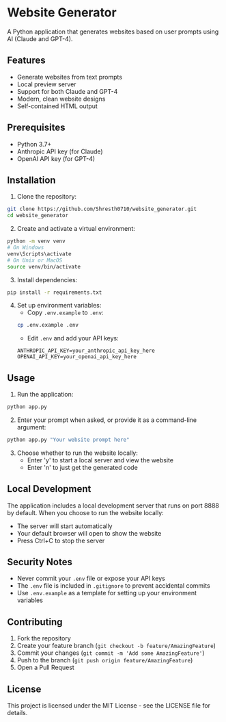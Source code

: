 # Website Generator

A Python application that generates websites based on user prompts using AI (Claude and GPT-4).

## Features

- Generate websites from text prompts
- Local preview server
- Support for both Claude and GPT-4
- Modern, clean website designs
- Self-contained HTML output

## Prerequisites

- Python 3.7+
- Anthropic API key (for Claude)
- OpenAI API key (for GPT-4)

## Installation

1. Clone the repository:
```bash
git clone https://github.com/Shresth0710/website_generator.git
cd website_generator
```

2. Create and activate a virtual environment:
```bash
python -m venv venv
# On Windows
venv\Scripts\activate
# On Unix or MacOS
source venv/bin/activate
```

3. Install dependencies:
```bash
pip install -r requirements.txt
```

4. Set up environment variables:
   - Copy `.env.example` to `.env`:
   ```bash
   cp .env.example .env
   ```
   - Edit `.env` and add your API keys:
   ```
   ANTHROPIC_API_KEY=your_anthropic_api_key_here
   OPENAI_API_KEY=your_openai_api_key_here
   ```

## Usage

1. Run the application:
```bash
python app.py
```

2. Enter your prompt when asked, or provide it as a command-line argument:
```bash
python app.py "Your website prompt here"
```

3. Choose whether to run the website locally:
   - Enter 'y' to start a local server and view the website
   - Enter 'n' to just get the generated code

## Local Development

The application includes a local development server that runs on port 8888 by default. When you choose to run the website locally:
- The server will start automatically
- Your default browser will open to show the website
- Press Ctrl+C to stop the server

## Security Notes

- Never commit your `.env` file or expose your API keys
- The `.env` file is included in `.gitignore` to prevent accidental commits
- Use `.env.example` as a template for setting up your environment variables

## Contributing

1. Fork the repository
2. Create your feature branch (`git checkout -b feature/AmazingFeature`)
3. Commit your changes (`git commit -m 'Add some AmazingFeature'`)
4. Push to the branch (`git push origin feature/AmazingFeature`)
5. Open a Pull Request

## License

This project is licensed under the MIT License - see the LICENSE file for details. 